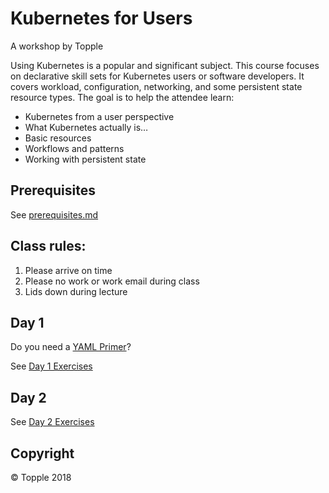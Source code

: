 # Kubernetes for Users 

A workshop by Topple 

Using Kubernetes is a popular and significant subject. This course focuses on declarative skill sets for Kubernetes users or software developers. It covers workload, configuration, networking, and some persistent state resource types. The goal is to help the attendee learn:

* Kubernetes from a user perspective
* What Kubernetes actually is…
* Basic resources
* Workflows and patterns
* Working with persistent state

## Prerequisites

See [prerequisites.md](./prerequisites.md)

## Class rules:

1. Please arrive on time
2. Please no work or work email during class
3. Lids down during lecture

## Day 1

Do you need a [YAML Primer](./YAML_Primer.md)?

See [Day 1 Exercises](./day1)

## Day 2

See [Day 2 Exercises](./day2)

## Copyright

&copy; Topple 2018

